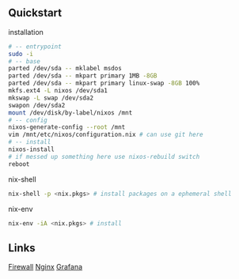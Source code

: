 ## Quickstart

installation
```bash
# -- entrypoint
sudo -i
# -- base
parted /dev/sda -- mklabel msdos
parted /dev/sda -- mkpart primary 1MB -8GB
parted /dev/sda -- mkpart primary linux-swap -8GB 100%
mkfs.ext4 -L nixos /dev/sda1
mkswap -L swap /dev/sda2
swapon /dev/sda2
mount /dev/disk/by-label/nixos /mnt
# -- config
nixos-generate-config --root /mnt
vim /mnt/etc/nixos/configuration.nix # can use git here
# -- install
nixos-install
# if messed up something here use nixos-rebuild switch
reboot
```

nix-shell
```bash
nix-shell -p <nix.pkgs> # install packages on a ephemeral shell
```

nix-env
```bash
nix-env -iA <nix.pkgs> # install
```

## Links

[Firewall](https://nixos.wiki/wiki/Firewall)
[Nginx](https://nixos.wiki/wiki/Nginx)
[Grafana](https://nixos.wiki/wiki/Grafana)